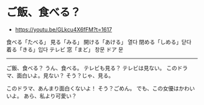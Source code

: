 # ご飯、食べる？

- https://youtu.be/GLkcu4X6fFM?t=1617

食べる「たべる」
見る「みる」
開ける「あける」 열다
閉める「しめる」닫다
着る「きる」입다
テレビ
窓「まど」 창문
ドア 문

---

ご飯、食べる？
うん、食べる。
テレビも見る？
テレビは見ない。
このドラマ、面白いよ。見ない？
そう？じゃ、見る。

このドラマ、あんまり面白くないよ！
そう？ごめん。
でも、この女優はかわいいよ。
あら、私より可愛い？
